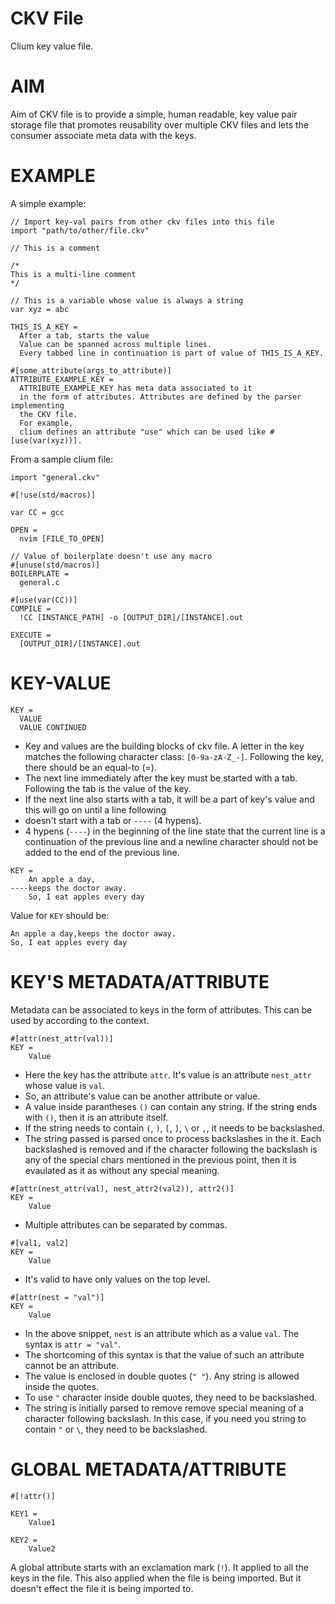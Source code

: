 # CKV File

Clium key value file.

# AIM

Aim of CKV file is to provide a simple, human readable, key value pair storage file that promotes reusability over multiple CKV files and lets the consumer associate meta data with the keys.

# EXAMPLE

A simple example:

```ckv
// Import key-val pairs from other ckv files into this file
import "path/to/other/file.ckv"

// This is a comment

/*
This is a multi-line comment
*/

// This is a variable whose value is always a string
var xyz = abc

THIS_IS_A_KEY =
  After a tab, starts the value
  Value can be spanned across multiple lines.
  Every tabbed line in continuation is part of value of THIS_IS_A_KEY.

#[some_attribute(args_to_attribute)]
ATTRIBUTE_EXAMPLE_KEY =
  ATTRIBUTE_EXAMPLE_KEY has meta data associated to it
  in the form of attributes. Attributes are defined by the parser implementing
  the CKV file.
  For example,
  clium defines an attribute "use" which can be used like #[use(var(xyz))].
```

From a sample clium file:

```ckv
import "general.ckv"

#[!use(std/macros)]

var CC = gcc

OPEN =
  nvim [FILE_TO_OPEN]

// Value of boilerplate doesn't use any macro
#[unuse(std/macros)]
BOILERPLATE =
  general.c

#[use(var(CC))]
COMPILE =
  !CC [INSTANCE_PATH] -o [OUTPUT_DIR]/[INSTANCE].out

EXECUTE =
  [OUTPUT_DIR]/[INSTANCE].out
```

# KEY-VALUE

```ckv
KEY =
  VALUE
  VALUE CONTINUED
```

- Key and values are the building blocks of ckv file. A letter in the key matches the following character class: `[0-9a-zA-Z_-]`. 
Following the key, there should be an equal-to (=).
- The next line immediately after the key must be started with a tab. Following the tab is the value of the key.
- If the next line also starts with a tab, it will be a part of key's value and this will go on until a line following
- doesn't start with a tab or `----` (4 hypens).
- 4 hypens (`----`) in the beginning of the line state that the current line is a continuation of the previous line and a newline character should   not be added to the end of the previous line.

```ckv
KEY =
    An apple a day,
----keeps the doctor away.
    So, I eat apples every day
```

Value for `KEY` should be:
```
An apple a day,keeps the doctor away.
So, I eat apples every day
```

# KEY'S METADATA/ATTRIBUTE

Metadata can be associated to keys in the form of attributes. This can be used by according to the context.

```ckv
#[attr(nest_attr(val))]
KEY =
    Value
```

- Here the key has the attribute `attr`. It's value is an attribute `nest_attr` whose value is `val`.
- So, an attribute's value can be another attribute or value.
- A value inside parantheses `()` can contain any string. If the string ends with `()`, then it is an attribute itself.
- If the string needs to contain  `(`, `)`, `[`, `]`, `\` or `,`, it needs to be backslashed.
- The string passed is parsed once to process backslashes in the it. Each backslashed is removed and if the character following the backslash is any of the special chars mentioned in the previous point, then it is evaulated as it as without any special meaning.

```ckv
#[attr(nest_attr(val), nest_attr2(val2)), attr2()]
KEY =
    Value
```

- Multiple attributes can be separated by commas.

```ckv
#[val1, val2]
KEY =
    Value
```

- It's valid to have only values on the top level.

```ckv
#[attr(nest = "val")]
KEY =
    Value
```

- In the above snippet, `nest` is an attribute which as a value `val`. The syntax is `attr = "val"`.
- The shortcoming of this syntax is that the value of such an attribute cannot be an attribute.
- The value is enclosed in double quotes (`" "`). Any string is allowed inside the quotes.
- To use `"` character inside double quotes, they need to be backslashed.
- The string is initially parsed to remove remove special meaning of a character following backslash. In this case, if you need you string to contain `"` or `\`, they need to be backslashed.

# GLOBAL METADATA/ATTRIBUTE

```ckv
#[!attr()]

KEY1 =
    Value1

KEY2 =
    Value2
```

A global attribute starts with an exclamation mark (`!`). It applied to all the keys in the file. This also applied when the file is being imported. But it doesn't effect the file it is being imported to.
